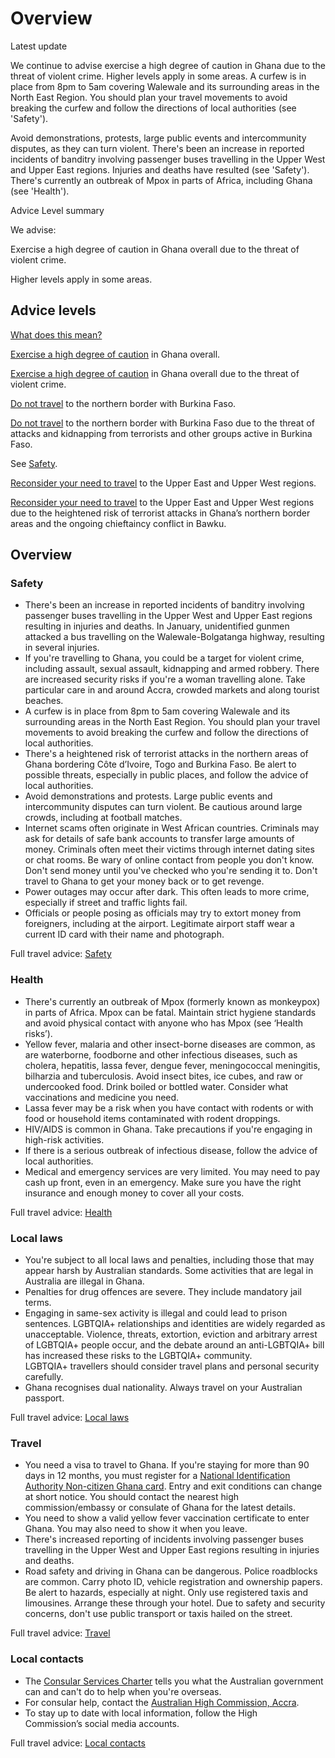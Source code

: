 # Overview

Latest update

We continue to advise exercise a high degree of caution in Ghana due to the threat of violent crime. Higher levels apply in some areas. A curfew is in place from 8pm to 5am covering Walewale and its surrounding areas in the North East Region. You should plan your travel movements to avoid breaking the curfew and follow the directions of local authorities (see 'Safety').  
  
Avoid demonstrations, protests, large public events and intercommunity disputes, as they can turn violent. There's been an increase in reported incidents of banditry involving passenger buses travelling in the Upper West and Upper East regions. Injuries and deaths have resulted (see 'Safety'). There's currently an outbreak of Mpox in parts of Africa, including Ghana (see 'Health').

Advice Level summary

We advise:

Exercise a high degree of caution in Ghana overall due to the threat of violent crime.

Higher levels apply in some areas.

## Advice levels

[What does this mean?](/before-you-go/travel-advice-explained/)

[Exercise a high degree of caution](https://www.smartraveller.gov.au/consular-services/travel-advice-explained#level2) in Ghana overall.

[Exercise a high degree of caution](https://www.smartraveller.gov.au/consular-services/travel-advice-explained#level2) in Ghana overall due to the threat of violent crime.

[Do not travel](https://www.smartraveller.gov.au/consular-services/travel-advice-explained#level4) to the northern border with Burkina Faso.

[Do not travel](https://www.smartraveller.gov.au/consular-services/travel-advice-explained#level4) to the northern border with Burkina Faso due to the threat of attacks and kidnapping from terrorists and other groups active in Burkina Faso.

See [Safety](#travel).

[Reconsider your need to travel](https://www.smartraveller.gov.au/consular-services/travel-advice-explained#level3) to the Upper East and Upper West regions.

[Reconsider your need to travel](https://www.smartraveller.gov.au/consular-services/travel-advice-explained#level3) to the Upper East and Upper West regions due to the heightened risk of terrorist attacks in Ghana’s northern border areas and the ongoing chieftaincy conflict in Bawku.

## Overview

### Safety

* There's been an increase in reported incidents of banditry involving passenger buses travelling in the Upper West and Upper East regions resulting in injuries and deaths. In January, unidentified gunmen attacked a bus travelling on the Walewale-Bolgatanga highway, resulting in several injuries.
* If you're travelling to Ghana, you could be a target for violent crime, including assault, sexual assault, kidnapping and armed robbery. There are increased security risks if you're a woman travelling alone. Take particular care in and around Accra, crowded markets and along tourist beaches.
* A curfew is in place from 8pm to 5am covering Walewale and its surrounding areas in the North East Region. You should plan your travel movements to avoid breaking the curfew and follow the directions of local authorities.
* There's a heightened risk of terrorist attacks in the northern areas of Ghana bordering Côte d’Ivoire, Togo and Burkina Faso. Be alert to possible threats, especially in public places, and follow the advice of local authorities.
* Avoid demonstrations and protests. Large public events and intercommunity disputes can turn violent. Be cautious around large crowds, including at football matches.
* Internet scams often originate in West African countries. Criminals may ask for details of safe bank accounts to transfer large amounts of money. Criminals often meet their victims through internet dating sites or chat rooms. Be wary of online contact from people you don't know. Don't send money until you've checked who you're sending it to. Don't travel to Ghana to get your money back or to get revenge.
* Power outages may occur after dark. This often leads to more crime, especially if street and traffic lights fail.
* Officials or people posing as officials may try to extort money from foreigners, including at the airport. Legitimate airport staff wear a current ID card with their name and photograph.

Full travel advice: [Safety](#safety)

### Health

* There's currently an outbreak of Mpox (formerly known as monkeypox) in parts of Africa. Mpox can be fatal. Maintain strict hygiene standards and avoid physical contact with anyone who has Mpox (see ‘Health risks’).
* Yellow fever, malaria and other insect-borne diseases are common, as are waterborne, foodborne and other infectious diseases, such as cholera, hepatitis, lassa fever, dengue fever, meningococcal meningitis, bilharzia and tuberculosis. Avoid insect bites, ice cubes, and raw or undercooked food. Drink boiled or bottled water. Consider what vaccinations and medicine you need.
* Lassa fever may be a risk when you have contact with rodents or with food or household items contaminated with rodent droppings.
* HIV/AIDS is common in Ghana. Take precautions if you're engaging in high-risk activities.
* If there is a serious outbreak of infectious disease, follow the advice of local authorities.
* Medical and emergency services are very limited. You may need to pay cash up front, even in an emergency. Make sure you have the right insurance and enough money to cover all your costs.

Full travel advice: [Health](#health)

### Local laws

* You're subject to all local laws and penalties, including those that may appear harsh by Australian standards. Some activities that are legal in Australia are illegal in Ghana.
* Penalties for drug offences are severe. They include mandatory jail terms.
* Engaging in same-sex activity is illegal and could lead to prison sentences. LGBTQIA+ relationships and identities are widely regarded as unacceptable. Violence, threats, extortion, eviction and arbitrary arrest of LGBTQIA+ people occur, and the debate around an anti-LGBTQIA+ bill has increased these risks to the LGBTQIA+ community. LGBTQIA+ travellers should consider travel plans and personal security carefully.
* Ghana recognises dual nationality. Always travel on your Australian passport.

Full travel advice: [Local laws](#local-laws)

### Travel

* You need a visa to travel to Ghana. If you're staying for more than 90 days in 12 months, you must register for a [National Identification Authority Non-citizen Ghana card](http://nia.gov.gh/). Entry and exit conditions can change at short notice. You should contact the nearest high commission/embassy or consulate of Ghana for the latest details.
* You need to show a valid yellow fever vaccination certificate to enter Ghana. You may also need to show it when you leave.
* There's increased reporting of incidents involving passenger buses travelling in the Upper West and Upper East regions resulting in injuries and deaths.
* Road safety and driving in Ghana can be dangerous. Police roadblocks are common. Carry photo ID, vehicle registration and ownership papers. Be alert to hazards, especially at night. Only use registered taxis and limousines. Arrange these through your hotel. Due to safety and security concerns, don't use public transport or taxis hailed on the street.

Full travel advice: [Travel](#travel)

### Local contacts

* The [Consular Services Charter](/node/46) tells you what the Australian government can and can't do to help when you're overseas.
* For consular help, contact the [Australian High Commission, Accra](https://ghana.highcommission.gov.au/acra/consul.html).
* To stay up to date with local information, follow the High Commission’s social media accounts.

Full travel advice: [Local contacts](#local-contacts)